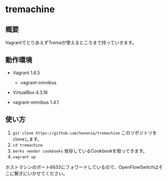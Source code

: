 tremachine
==========

## 概要

VagrantでとりあえずTremaが使えるところまで持っていきます。

## 動作環境

* Vagrant 1.6.5
  - vagrant-omnibus
* VirtualBox 4.3.18

* vagrant-omnibus 1.4.1

## 使い方

1. ``git clone https://github.com/honeniq/tremachine`` このリポジトリをcloneします。 
2. ``cd tremachine``
3. ``berks vendor cookbooks`` 依存しているCookbookを取ってきます。 
4. ``vagrant up``

ホストマシンのポート6633にフォワードしているので、OpenFlowSwitchはそこに繋ぎにいかせてください。
